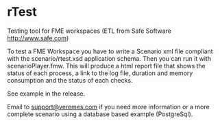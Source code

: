 # rTest
Testing tool for FME workspaces (ETL from Safe Software http://www.safe.com)

To test a FME Workspace you have to write a Scenario xml file compliant with the scenario/rtest.xsd application schema.
Then you can run it with scenarioPlayer.fmw. This will produce a html report file that shows the status of each process, a link to the log file, duration and memory consumption and the status of each checks.

See example in the  release.

Email to support@veremes.com if you need more information or a more complete scenario using a database based example (PostgreSql).

